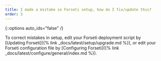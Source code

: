 ```yaml
---
title: I made a mistake in Forseti setup, how do I fix/update this?
order: 3
---
```

{::options auto_ids="false" /}

To correct mistakes in setup, edit your Forseti deployment script by
[Updating Forseti]({% link _docs/latest/setup/upgrade.md %}),
or edit your Forseti configuration file by
[Configuring Forseti]({% link _docs/latest/configure/general/index.md %}).

